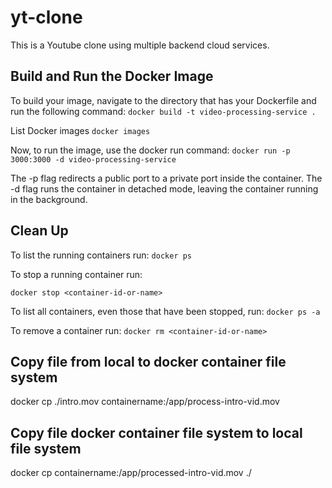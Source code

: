 # yt-clone
This is a Youtube clone using multiple backend cloud services.

## Build and Run the Docker Image
To build your image, navigate to the directory that has your Dockerfile and run the following command:
`docker build -t video-processing-service .`

List Docker images
`docker images`

Now, to run the image, use the docker run command:
`docker run -p 3000:3000 -d video-processing-service`

The -p flag redirects a public port to a private port inside the container.
The -d flag runs the container in detached mode, leaving the container running in the background.

## Clean Up
To list the running containers run:
`docker ps`

To stop a running container run:

`docker stop <container-id-or-name>`

To list all containers, even those that have been stopped, run:
`docker ps -a`

To remove a container run:
`docker rm <container-id-or-name>`

## Copy file from local to docker container file system
docker cp ./intro.mov containername:/app/process-intro-vid.mov

## Copy file docker container file system to local file system
docker cp containername:/app/processed-intro-vid.mov ./
